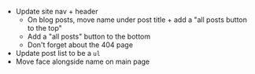 - Update site nav + header
  - On blog posts, move name under post title + add a "all posts button to the top"
  - Add a "all posts" button to the bottom
  - Don't forget about the 404 page
- Update post list to be a `ul`
- Move face alongside name on main page

